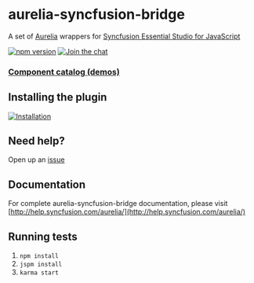 # aurelia-syncfusion-bridge

A set of [Aurelia](http://aurelia.io) wrappers for [Syncfusion Essential Studio for JavaScript](https://www.syncfusion.com/products/javascript)

[![npm version](https://badge.fury.io/js/aurelia-syncfusion-bridge.svg)](https://www.npmjs.com/package/aurelia-syncfusion-bridge)
[![Join the chat](https://badges.gitter.im/Join%20Chat.svg)](https://gitter.im/syncfusion/aurelia-syncfusion-bridge?utm_source=share-link&utm_medium=link&utm_campaign=share-link)



### [Component catalog (demos)](http://aureliajq.syncfusion.com/)

## Installing the plugin
[![Installation](http://dabuttonfactory.com/button.png?t=Installation+instructions&f=Calibri-Bold&ts=18&tc=fff&tshs=1&tshc=000&hp=20&vp=8&c=5&bgt=gradient&bgc=3d85c6&ebgc=073763)](http://aurelia-ui-toolkits.github.io/demo-syncfusion/#/installation)

## Need help?

Open up an [issue](https://github.com/aurelia-ui-toolkits/aurelia-syncfusion-bridge/issues)

## Documentation

For complete aurelia-syncfusion-bridge documentation, please visit [http://help.syncfusion.com/aurelia/](http://help.syncfusion.com/aurelia/)

## Running tests
1. `npm install`
2. `jspm install`
3. `karma start`
